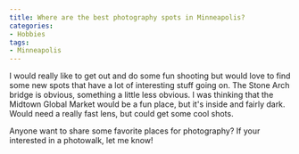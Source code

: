 ```yaml
---
title: Where are the best photography spots in Minneapolis?
categories:
- Hobbies
tags:
- Minneapolis
---
```


I would really like to get out and do some fun shooting but would love to find some new spots that have a lot of interesting stuff going on. The Stone Arch bridge is obvious, something a little less obvious. I was thinking that the Midtown Global Market would be a fun place, but it's inside and fairly dark. Would need a really fast lens, but could get some cool shots.

Anyone want to share some favorite places for photography? If your interested in a photowalk, let me know!
